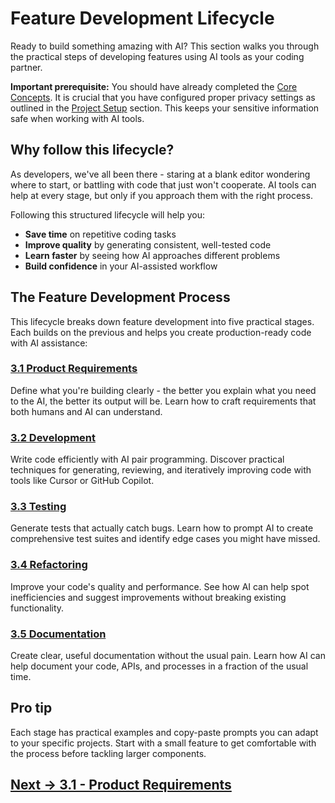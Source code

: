 # Feature Development Lifecycle
Ready to build something amazing with AI? This section walks you through the practical steps of developing features using AI tools as your coding partner.

**Important prerequisite:** You should have already completed the [Core Concepts](../2-core-concepts/). It is crucial that you have configured proper privacy settings as outlined in the [Project Setup](../2-core-concepts/2.3-project-setup.md) section. This keeps your sensitive information safe when working with AI tools.

## Why follow this lifecycle?

As developers, we've all been there - staring at a blank editor wondering where to start, or battling with code that just won't cooperate. AI tools can help at every stage, but only if you approach them with the right process.

Following this structured lifecycle will help you:

- **Save time** on repetitive coding tasks
- **Improve quality** by generating consistent, well-tested code
- **Learn faster** by seeing how AI approaches different problems
- **Build confidence** in your AI-assisted workflow

## The Feature Development Process

This lifecycle breaks down feature development into five practical stages. Each builds on the previous and helps you create production-ready code with AI assistance:

### [3.1 Product Requirements](3.1-product-requirements.md)
Define what you're building clearly - the better you explain what you need to the AI, the better its output will be. Learn how to craft requirements that both humans and AI can understand.

### [3.2 Development](3.2-development.md)
Write code efficiently with AI pair programming. Discover practical techniques for generating, reviewing, and iteratively improving code with tools like Cursor or GitHub Copilot.

### [3.3 Testing](3.3-testing.md)
Generate tests that actually catch bugs. Learn how to prompt AI to create comprehensive test suites and identify edge cases you might have missed.

### [3.4 Refactoring](3.4-refactoring.md)
Improve your code's quality and performance. See how AI can help spot inefficiencies and suggest improvements without breaking existing functionality.

### [3.5 Documentation](3.5-documentation.md)
Create clear, useful documentation without the usual pain. Learn how AI can help document your code, APIs, and processes in a fraction of the usual time.

## Pro tip
Each stage has practical examples and copy-paste prompts you can adapt to your specific projects. Start with a small feature to get comfortable with the process before tackling larger components.

## [Next -> 3.1 - Product Requirements](3.1-product-requirements.md)
